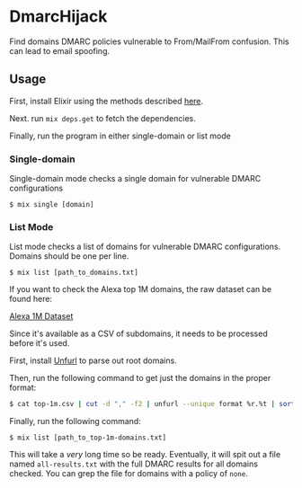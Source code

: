 # DmarcHijack

Find domains DMARC policies vulnerable to From/MailFrom confusion. This can lead to email spoofing.

## Usage

First, install Elixir using the methods described [here](https://elixir-lang.org/install.html). 

Next. run `mix deps.get` to fetch the dependencies.

Finally, run the program in either single-domain or list mode

### Single-domain
Single-domain mode checks a single domain for vulnerable DMARC configurations

```
$ mix single [domain]
```

### List Mode
List mode checks a list of domains for vulnerable DMARC configurations. Domains should be one per line.

```
$ mix list [path_to_domains.txt]
```

If you want to check the Alexa top 1M domains, the raw dataset can be found here:

[Alexa 1M Dataset](http://s3.amazonaws.com/alexa-static/top-1m.csv.zip)

Since it's available as a CSV of subdomains, it needs to be processed before it's used.

First, install [Unfurl](https://github.com/tomnomnom/unfurl) to parse out root domains.

Then, run the following command to get just the domains in the proper format:

```bash
$ cat top-1m.csv | cut -d "," -f2 | unfurl --unique format %r.%t | sort -u > top-1m-domains.txt
```

Finally, run the following command:

```
$ mix list [path_to_top-1m-domains.txt]
```

This will take a _very_ long time so be ready. Eventually, it will spit out a file named `all-results.txt` with the full DMARC results for all domains checked. You can grep the file for domains with a policy of `none`.


